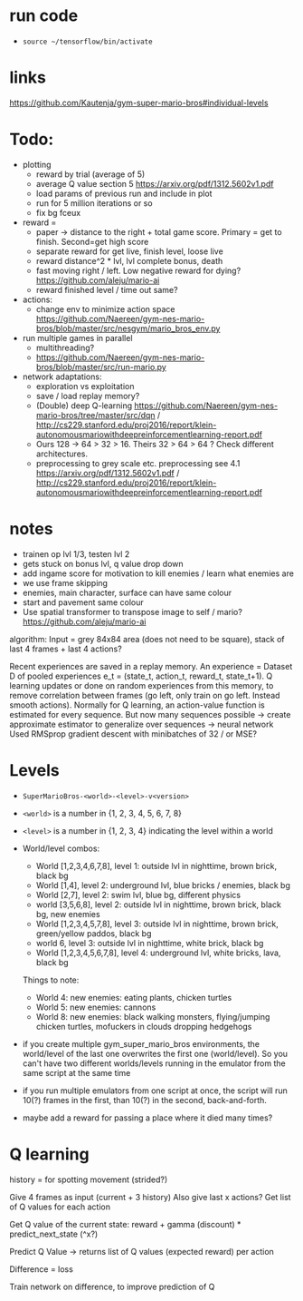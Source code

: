 

# run code

- `source ~/tensorflow/bin/activate`

# links
https://github.com/Kautenja/gym-super-mario-bros#individual-levels

# Todo:
- plotting
    + reward by trial (average of 5)
    + average Q value section 5 https://arxiv.org/pdf/1312.5602v1.pdf
    + load params of previous run and include in plot
    - run for 5 million iterations or so
    - fix bg fceux
- reward =
    - paper -> distance to the right + total game score. Primary = get to finish. Second=get high score
    + separate reward for get live, finish level, loose live
    + reward distance^2 * lvl, lvl complete bonus, death
    + fast moving right / left. Low negative reward for dying? https://github.com/aleju/mario-ai
    - reward finished level / time out same?
- actions:
    - change env to minimize action space https://github.com/Naereen/gym-nes-mario-bros/blob/master/src/nesgym/mario_bros_env.py
- run multiple games in parallel
    - multithreading?
    - https://github.com/Naereen/gym-nes-mario-bros/blob/master/src/run-mario.py
- network adaptations:
    - exploration vs exploitation
    - save / load replay memory?
    - (Double) deep Q-learning https://github.com/Naereen/gym-nes-mario-bros/tree/master/src/dqn / http://cs229.stanford.edu/proj2016/report/klein-autonomousmariowithdeepreinforcementlearning-report.pdf
    + Ours 128 -> 64 > 32 > 16. Theirs 32 > 64 > 64 ? Check different architectures.
    + preprocessing to grey scale etc. preprocessing see 4.1 https://arxiv.org/pdf/1312.5602v1.pdf / http://cs229.stanford.edu/proj2016/report/klein-autonomousmariowithdeepreinforcementlearning-report.pdf

# notes
- trainen op lvl 1/3, testen lvl 2
- gets stuck on bonus lvl, q value drop down
- add ingame score for motivation to kill enemies / learn what enemies are
- we use frame skipping
- enemies, main character, surface can have same colour
- start and pavement same colour
- Use spatial transformer to transpose image to self / mario? https://github.com/aleju/mario-ai

algorithm:
Input = grey 84x84 area (does not need to be square), stack of last 4 frames + last 4 actions?


Recent experiences are saved in a replay memory. An experience = Dataset D of pooled experiences e_t = (state_t, action_t, reward_t, state_t+1).
Q learning updates or done on random experiences from this memory, to remove correlation between frames (go left, only train on go left. Instead smooth actions).
Normally for Q learning, an action-value function is estimated for every sequence. But now many sequences possible -> create approximate estimator to generalize over sequences -> neural network
Used RMSprop gradient descent with minibatches of 32 / or MSE?


# Levels
- `SuperMarioBros-<world>-<level>-v<version>`
- `<world>` is a number in {1, 2, 3, 4, 5, 6, 7, 8}
- `<level>` is a number in {1, 2, 3, 4} indicating the level within a world
- World/level combos:
    - World [1,2,3,4,6,7,8], level 1: outside lvl in nighttime, brown brick, black bg
    - World [1,4], level 2: underground lvl, blue bricks / enemies, black bg
    - World [2,7], level 2: swim lvl, blue bg, different physics
    - world [3,5,6,8], level 2: outside lvl in nighttime, brown brick, black bg, new enemies
    - World [1,2,3,4,5,7,8], level 3: outside lvl in nighttime, brown brick, green/yellow paddos, black bg
    - world 6, level 3: outside lvl in nighttime, white brick, black bg
    - World [1,2,3,4,5,6,7,8], level 4: underground lvl, white bricks, lava, black bg

    Things to note:
    - World 4: new enemies: eating plants, chicken turtles
    - World 5: new enemies: cannons
    - World 8: new enemies: black walking monsters, flying/jumping chicken turtles, mofuckers in clouds dropping hedgehogs
- if you create multiple gym_super_mario_bros environments, the world/level of the last one overwrites the first one (world/level).
So you can't have two different worlds/levels running in the emulator from the same script at the same time
- if you run multiple emulators from one script at once, the script will run 10(?) frames in the first, than 10(?) in the second, back-and-forth.
- maybe add a reward for passing a place where it died many times?



# Q learning
history = for spotting movement (strided?)

Give 4 frames as input (current + 3 history)
Also give last x actions?
Get list of Q values for each action

Get Q value of the current state:
    reward + gamma (discount) * predict_next_state (^x?)

Predict Q Value
    -> returns list of Q values (expected reward) per action

Difference = loss

Train network on difference, to improve prediction of Q
